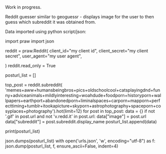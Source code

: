 Work in progress.

Reddit guesser similar to geoguessr - displays image for the user to then guess which subreddit it was obtained from.

Data imported using python script/json:


import praw
import json

reddit = praw.Reddit(
    client_id="my client id",
    client_secret="my client secret",
    user_agent="my user agent",

)
reddit.read_only = True

posturl_list = []

top_post = reddit.subreddit(
    'memes+aww+humansbeingbros+pics+oldschoolcool+catsplayingdnd+funny+adviceanimals+mildlyinteresting+woahdude+foodporn+historyporn+wallpapers+earthport+abandonedporn+liminalspaces+carporn+mapporn+perfecttiming+tumblr+itookapicture+skyporn+astrophotography+spaceporn+cosyplaces+photography').hot(limit=12)
for post in top_post:
    data = {}
    if not '.gif' in post.url and not 'v.redd.it' in post.url:
        data["image"] = post.url
        data["subreddit"] = post.subreddit.display_name
        posturl_list.append(data)


print(posturl_list)

json.dumps(posturl_list)
with open('urls.json', 'w', encoding="utf-8") as f:
    json.dump(posturl_list, f, ensure_ascii=False, indent=4)
